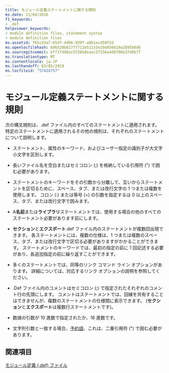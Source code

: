 ```yaml
---
title: モジュール定義ステートメントに関する規則
ms.date: 11/04/2016
f1_keywords:
- .def
helpviewer_keywords:
- module definition files, statement syntax
- module definition files
ms.assetid: f65cd3a7-65d7-4d06-939f-a8b1ecd50f2d
ms.openlocfilehash: 6d6528b81777711e52153e19a656619a2895b0d6
ms.sourcegitcommit: bff17488ac5538b8eaac57156a4d6f06b37d6b7f
ms.translationtype: MT
ms.contentlocale: ja-JP
ms.lasthandoff: 03/05/2019
ms.locfileid: "57424757"
---
```

# <a name="rules-for-module-definition-statements"></a>モジュール定義ステートメントに関する規則

次の構文規則は、.def ファイル内のすべてのステートメントに適用されます。 特定のステートメントに適用されるその他の規則は、それぞれのステートメントについて説明します。

- ステートメント、属性のキーワード、およびユーザー指定の識別子が大文字小文字を区別します。

- 長いファイル名を空白またはセミコロン (;) を格納している引用符 (") で囲む必要があります。

- ステートメントのキーワードをその引数から分離して、互いからステートメントを区切るために、スペース、タブ、または改行文字の 1 つまたは複数を使用します。 コロン (:) または等号 (=) の引数を指定するは 0 以上のスペース、タブ、または改行文字で囲みます。

- A**名前**または**ライブラリ**ステートメントでは、使用する場合の他のすべてのステートメント必要があります前にします。

- **セクション**と**エクスポート**.def ファイル内のステートメントが複数回出現できます。 各ステートメントには、複数の仕様は、1 つまたは複数のスペース、タブ、または改行文字で区切る必要がありますがかかることができます。 ステートメントのキーワードでは、最初の指定の前に 1 回記述する必要があり、各追加指定の前に繰り返すことができます。

- 多くのステートメントでは、同等のリンク コマンド ライン オプションがあります。 詳細については、対応するリンク オプションの説明を参照してください。

- .Def ファイル内のコメントはセミコロン (;) で指定されたそれぞれのコメント行の先頭にします。 コメントはステートメントでは、回線を共有することはできませんが、複数のステートメントの仕様間に表示できます。 (**セクション**と**エクスポート**は複数行ステートメントです)。

- 数値の引数が 10 進数で指定されたか、16 進数です。

- 文字列引数と一致する場合、[予約語](../../build/reference/reserved-words.md)、これは、二重引用符 (") で囲む必要があります。

## <a name="see-also"></a>関連項目

[モジュール定義 (.def) ファイル](../../build/reference/module-definition-dot-def-files.md)
